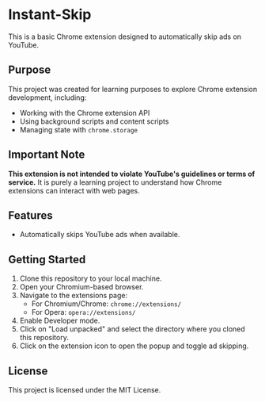 # Instant-Skip

This is a basic Chrome extension designed to automatically skip ads on YouTube. 

## Purpose

This project was created for learning purposes to explore Chrome extension development, including:

- Working with the Chrome extension API
- Using background scripts and content scripts
- Managing state with `chrome.storage`

## Important Note

**This extension is not intended to violate YouTube's guidelines or terms of service.** It is purely a learning project to understand how Chrome extensions can interact with web pages.

## Features

- Automatically skips YouTube ads when available.

## Getting Started

1. Clone this repository to your local machine.
1. Open your Chromium-based browser.
1. Navigate to the extensions page:
     - For Chromium/Chrome: `chrome://extensions/`
     - For Opera: `opera://extensions/`
1. Enable Developer mode.
1. Click on "Load unpacked" and select the directory where you cloned this repository.
1. Click on the extension icon to open the popup and toggle ad skipping.

## License

This project is licensed under the MIT License.
